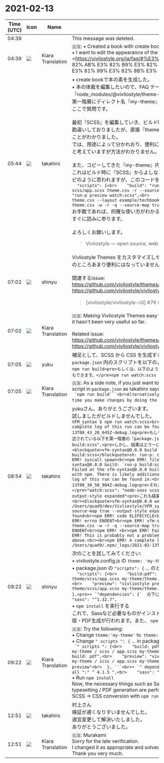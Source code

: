 # 2021-02-13

|Time (UTC)|Icon|Name|Message|
|---|---|---|---|
|04:39|||This message was deleted.|
|04:39|![](https://avatars.slack-edge.com/2019-08-21/732685848020_f3f20736795184660348_72.png)|Kiara Translation|🇬🇧: • Created a book with create book.<br>• I want to edit the appearance of the book, so <https://vivliostyle.org/ja/faq/#%E3%83%86%E3%83%BC%E3%83%9E%E3%82%92%E3% 82% AB% E3% 82% B9% E3% 82% BF% E3% 83% 9E% E3% 82% A4% E3% 82% BA% E3% 81% 99% E3% 82% 8B% E3% 81% AB% E3% 81% AF | FAQ How to customize the theme? >, And decided to manage it in the first level with the "my-theme" directory.<br>Here's a question.<br>I edited SCSS first and misunderstood that "(default name) theme.css" would be generated at build time, but the style will not be reflected unless I edit "theme.css" directly. I found out that.<br>Then, what is the purpose of "SCSS" that is divided according to the purpose and can be used conveniently?<br>Also, would you please tell me if there is a link that shows you how to use it properly?<br>Thank you.|
|05:44|![](https://secure.gravatar.com/avatar/efc42bfa256a41ecab309898f63f2f12.jpg?s=72&d=https%3A%2F%2Fa.slack-edge.com%2Fdf10d%2Fimg%2Favatars%2Fava_0007-72.png)|takahiro|• create bookで本の素を生成した。<br>• 本の体裁を編集したいので、FAQ テーマをカスタマイズするには？を参照し、『node_modules/@vivliostyle/theme-techbook/』から持ってきたディレクトリを参照文のとおり第一階層にディレクト名『my-theme』で管理することにした。<br>ここで質問です。<br><br>最初『SCSS』を編集していき、ビルド時に『（デフォルト名）theme.css』が生成されるのだろうと勘違いしておりましたが、直接『theme.css』を編集していかないとスタイルは反映されないということがわかりました。<br>では、用途によって分かれおり、便利に使えそうな『SCSS』を使ってスタイル付けをしていきたいと考えていますが方法がわかりません。<br><br>また、コピーしてきた『my-theme』内の『package.json』に以下の記述がありますが、<br>これはビルド時に『SCSS』からよしなにスタイル定義のファイルを生成したり管理するためのレシピのように思われますが、このコードを機能させるにはどうしたらいいのでしょうか？<br>```  "scripts": {<br>    "build": "run-p build:scss",<br>    "build:scss": "node-sass scss/app.scss theme.css -r --source-map true --output-style expanded",<br>    "dev": "run-p preview watch:scss",<br>    "preview": "vivliostyle-theme-scripts preview theme.css --layout example/techbook.md",<br>    "watch:scss": "node-sass scss/app.scss theme.css -w -r -q --source-map true --output-style expanded"<br>  },```<br>お手数であれば、的確な使い方がわかるWEBページへのリンクをご教示ください。<br>すぐに読みに参ります。<br><br>よろしくお願いします。<br><blockquote>Vivliostyle — open source, web browser based CSS typesetting engine project</blockquote>|
|07:02|![](https://avatars.slack-edge.com/2018-04-27/354445776386_e258f5ed5ba887b08668_72.jpg)|shinyu|Vivliostyle Themes をカスタマイズしやすいものにすることは、今後の課題であり、残念ながら今のところあまり便利にはなっていません。<br><br>関連するissue:<br><https://github.com/vivliostyle/themes/issues/9><br><https://github.com/vivliostyle/vivliostyle-cli/issues/76><br><blockquote>[vivliostyle/vivliostyle-cli] #76 CLIにSCSSのトランスパイル機能を含める</blockquote>|
|07:02|![](https://avatars.slack-edge.com/2019-08-21/732685848020_f3f20736795184660348_72.png)|Kiara Translation|🇬🇧: Making Vivliostyle Themes easy to customize is an issue for the future, and unfortunately it hasn't been very useful so far.<br><br>Related issue:<br><https://github.com/vivliostyle/themes/issues/9><br><https://github.com/vivliostyle/vivliostyle-cli/issues/76>|
|07:05|![](https://secure.gravatar.com/avatar/b9d723a1439affc92fcd589446f73d3b.jpg?s=72&d=https%3A%2F%2Fa.slack-edge.com%2Fdf10d%2Fimg%2Favatars%2Fava_0014-72.png)|yuku|補足として、SCSS から CSS を生成するだけでしたら、takahiro さんのおっしゃる通り `package.json` 内のスクリプトを以下のように実行することで可能です。<br>```npm run build<pre>もしくは、以下のようにすることで、SCSS を監視して変更するたびに CSS を更新することもできます。</pre>npm run watch:scss```|
|07:05|![](https://avatars.slack-edge.com/2019-08-21/732685848020_f3f20736795184660348_72.png)|Kiara Translation|🇬🇧: As a side note, if you just want to generate CSS from SCSS, you can do it by running the script in `package.json` as takahiro says:<br>`` `npm run build```<br>Alternatively, you can monitor the SCSS and update the CSS every time you make changes by doing the following:<br>`` `npm run watch: scss```|
|08:54|![](https://secure.gravatar.com/avatar/efc42bfa256a41ecab309898f63f2f12.jpg?s=72&d=https%3A%2F%2Fa.slack-edge.com%2Fdf10d%2Fimg%2Favatars%2Fava_0007-72.png)|takahiro|yukuさん、ありがとうございます。<br>試しましたがビルドしませんでした。<br>```VFM_syntax $ npm run watch:scss<br>npm ERR! missing script: watch:scss<br><br>npm ERR! A complete log of this run can be found in:<br>npm ERR!   /Users/quad9/.npm/_logs/2021-02-13T08_43_20_645Z-debug.log<pre>もしやと思い以下を試しました。<br>『my-theme/package.json』に記述されている以下を第一階層の『package.json』に該当する部分と置き換えました。</pre>"build": "run-p build:scss",<pre>しかし、結果はエラーになりました。</pre>VFM_syntax $ npm run build<br><br><blockquote>vfm-syntax@0.0.0 build /Users/quad9/dev/Vivliostyle/VFM_syntax<br>run-p build:scss</blockquote>sh: run-p: command not found<br>npm ERR! code ELIFECYCLE<br>npm ERR! syscall spawn<br>npm ERR! file sh<br>npm ERR! errno ENOENT<br>npm ERR! vfm-syntax@0.0.0 build: `run-p build:scss`<br>npm ERR! spawn ENOENT<br>npm ERR! <br>npm ERR! Failed at the vfm-syntax@0.0.0 build script.<br>npm ERR! This is probably not a problem with npm. There is likely additional logging output above.<br><br>npm ERR! A complete log of this run can be found in:<br>npm ERR!     /Users/quad9/.npm/_logs/2021-02-13T08_30_58_984Z-debug.log<pre>それから、<br>書式を元に戻し、以下を追加しました。</pre>"watch:scss": "node-sass scss/app.scss theme.css -w -r -q --source-map true --output-style expanded"<pre>これも結果はだめでした。</pre>VFM_syntax $ npm run watch:scss<br><br><blockquote>vfm-syntax@0.0.0 watch:scss /Users/quad9/dev/Vivliostyle/VFM_syntax<br>node-sass scss/app.scss theme.css -w -r -q --source-map true --output-style expanded</blockquote>sh: node-sass: command not found<br>npm ERR! code ELIFECYCLE<br>npm ERR! syscall spawn<br>npm ERR! file sh<br>npm ERR! errno ENOENT<br>npm ERR! vfm-syntax@0.0.0 watch:scss: `node-sass scss/app.scss theme.css -w -r -q --source-map true --output-style expanded`<br>npm ERR! spawn ENOENT<br>npm ERR! <br>npm ERR! Failed at the vfm-syntax@0.0.0 watch:scss script.<br>npm ERR! This is probably not a problem with npm. There is likely additional logging output above.<br><br>npm ERR! A complete log of this run can be found in:<br>npm ERR!     /Users/quad9/.npm/_logs/2021-02-13T08_32_34_438Z-debug.log```|
|09:22|![](https://avatars.slack-edge.com/2018-04-27/354445776386_e258f5ed5ba887b08668_72.jpg)|shinyu|次のことを試してみてください:<br>• vivliostyle.config.js の `theme: 'my-theme'` を  `theme: 'my-theme/theme.css'` に直す<br>• package.json の `"scripts": {` ... のところを次のものに変える:<br>```  "scripts": {<br>    "build:pdf": "vivliostyle build",<br>    "build:css": "sass my-theme/scss/app.scss my-theme/theme.css",<br>    "build": "run-s build:css build:pdf",<br>    "preview": "vivliostyle preview",<br>    "watch:css": "sass --watch my-theme/scss/app.scss my-theme/theme.css",<br>    "watch": "run-p watch:css preview"<br>  },<pre>• `"dependencies": {`  の下に次のものを加える:</pre>    "npm-run-all": "^4.1.5",<br>    "sass": "^1.32.7",```<br>• `npm install` を実行する<br>これで、Sassなど必要なものがインストールされて、 `npm run build` で SCSS→CSS変換とCSS組版・PDF生成が行われます。また、 `npm run watch` でSCSS→CSS変換付きでPreviewができます。|
|09:22|![](https://avatars.slack-edge.com/2019-08-21/732685848020_f3f20736795184660348_72.png)|Kiara Translation|🇬🇧: Try the following:<br>• Change `theme:'my-theme'` to` theme:'my-theme / theme.css'` in vivliostyle.config.js<br>• Change `" scripts ": {` ... in package.json to:<br>`` `" scripts ": {<br>    "build: pdf": "vivliostyle build",<br>    "build: css": "sass my-theme / scss / app.scss my-theme / theme.css",<br>    "build": "run-s build: css build: pdf",<br>    "preview": "vivliostyle preview",<br>    "watch: css": "sass --watch my-theme / scss / app.scss my-theme / theme.css",<br>    "watch": "run-p watch: css preview"<br>  }, ```<br>• `" dependencies ": Add the following under {`:<br>`` `" npm-run-all ":" ^ 4.1.5 ",<br>    "sass": "^ 1.32.7", `` `<br>• Run `npm install`<br>Now, the necessary things such as Sass are installed, and SCSS → CSS conversion and CSS typesetting / PDF generation are performed with `npm run build`. You can also preview with SCSS → CSS conversion with `npm run watch`.|
|12:51|![](https://secure.gravatar.com/avatar/efc42bfa256a41ecab309898f63f2f12.jpg?s=72&d=https%3A%2F%2Fa.slack-edge.com%2Fdf10d%2Fimg%2Favatars%2Fava_0007-72.png)|takahiro|村上さん<br>検証が遅くなりすいませんでした。<br>適宜変更して解決いたしました。<br>ありがとうございました。|
|12:51|![](https://avatars.slack-edge.com/2019-08-21/732685848020_f3f20736795184660348_72.png)|Kiara Translation|🇬🇧: Murakami<br>Sorry for the late verification.<br>I changed it as appropriate and solved it.<br>Thank you very much.|
